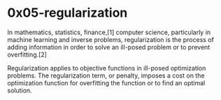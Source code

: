 # 0x05-regularization
In mathematics, statistics, finance,[1] computer science, particularly in machine learning and inverse problems, regularization is the process of adding information in order to solve an ill-posed problem or to prevent overfitting.[2]

Regularization applies to objective functions in ill-posed optimization problems. The regularization term, or penalty, imposes a cost on the optimization function for overfitting the function or to find an optimal solution.